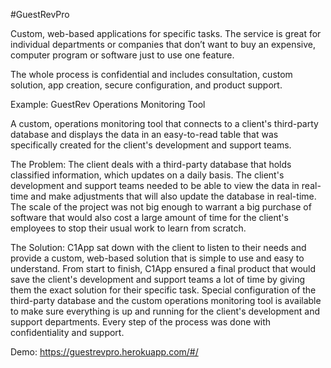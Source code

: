 #GuestRevPro

Custom, web-based applications for specific tasks. The service is great for individual departments or companies that don’t want to buy an expensive, computer program or software just to use one feature.

The whole process is confidential and includes consultation, custom solution, app creation, secure configuration, and product support.

Example: GuestRev Operations Monitoring Tool

A custom, operations monitoring tool that connects to a client's third-party database and displays the data in an easy-to-read table that was specifically created for the client's development and support teams.

The Problem: The client deals with a third-party database that holds classified information, which updates on a daily basis. The client's development and support teams needed to be able to view the data in real-time and make adjustments that will also update the database in real-time. The scale of the project was not big enough to warrant a big purchase of software that would also cost a large amount of time for the client's employees to stop their usual work to learn from scratch.

The Solution: C1App sat down with the client to listen to their needs and provide a custom, web-based solution that is simple to use and easy to understand. From start to finish, C1App ensured a final product that would save the client's development and support teams a lot of time by giving them the exact solution for their specific task. Special configuration of the third-party database and the custom operations monitoring tool is available to make sure everything is up and running for the client's development and support departments. Every step of the process was done with confidentiality and support.

Demo: https://guestrevpro.herokuapp.com/#/